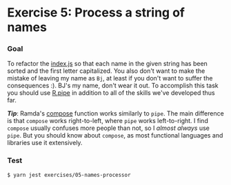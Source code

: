 # Exercise 5: Process a string of names

### Goal

To refactor the [index.js](./index.js) so that each name in the given string has been sorted and the first letter capitalized. You also don't want to make the mistake of leaving my name as `Bj`, at least if you don't want to suffer the consequences :). BJ's my name, don't wear it out. To accomplish this task you should use [R.pipe](http://ramdajs.com/docs/#pipe) in addition to all of the skills we've developed thus far.

___Tip___: Ramda's [compose](http://ramdajs.com/docs/#compose) function works similarly to `pipe`. The main difference is that `compose` works right-to-left, where `pipe` works left-to-right. I find `compose` usually confuses more people than not, so I _almost always_ use `pipe`. But you should know about `compose`, as most functional languages and libraries use it extensively.

### Test

```
$ yarn jest exercises/05-names-processor
```
